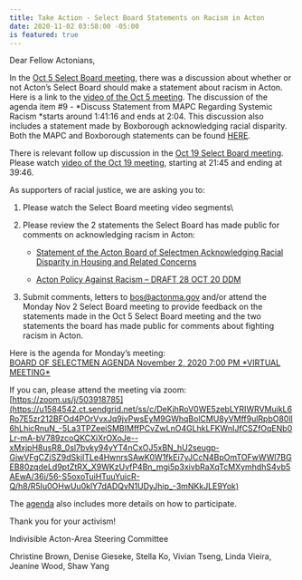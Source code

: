 ```yaml
---
title: Take Action - Select Board Statements on Racism in Acton
date: 2020-11-02 03:58:00 -05:00
is featured: true
---
```


Dear Fellow Actonians,

In the [Oct 5 Select Board meeting](https://u1584542.ct.sendgrid.net/ss/c/tTBUZwcBH_2q13Ow12s-jQ80_nv2RF7lmbYCHG5rDsoXXuEbmJbIbcQSWzAiTzFpNbQeyhzhPNBHBj47k_hiaiAUpBbDHXX4E5v4aH2YT870TYhwHJ39Vzd2WK1gynkcX-1m3Mn63DgoTA5WuNqRXfZpUkox2UoCyg81U5ewpmGSSm_CBjOIepOyDDh--zbgfarm0y4Qa0Rx1jzUARxYsCb6WVW_Oq5PF1BCijq8S-lAYIgArbkUyDoEACR_6u60vDYqoHxxIoCrrghD7UsJzGfYJP7TrClyqI1Vq2W60nRAtB_iMfl4zjokkh-ztHekVvNraGW_O-_Kw_bnP6m-iD8tH5zDpofazH13eF6G9leI_pD-B50aOpZy3XbwSn_G/36i/56-S5oxoTuiHTuuYuicR-Q/h0/NmYxIn_5h_ysvnppYAlReb02jDG58L77H6cymy0ttOY), there was a discussion about whether or not Acton’s Select Board should make a statement about racism in Acton. Here is a link to the [video of the Oct 5 meeting](https://u1584542.ct.sendgrid.net/ss/c/atcYNHk4Eh2YdGnwBh-YDOJPR4Z5lDybbWIPhQSOR8GkwJY2idV6z26LbkFG06fzOwNcQbXypDcgae7gScbw3LGweM2a140liukiC2ZfQCH1DCzr3PwsE-Vz-sxhh-xQQ8iG5-MCJQLFfGvSTHCk-apCAZTCgkYK7aK053p-A0F9ROZjY61KJGsIn2LZLSTQod7-QF0_Qgrhvj7iHoNmzsXLzj58_TE8KhSmUKFUPgOeklXJbf6jJ2qDKA8HRZDzCtNJB2RCI3HY4DSCBSlyE5C0zAPtzxRQVgdnvp6ydjpQ3TixdZbiqcNiuF__o5cnuct6nAQ5YMpdX-Z0pKN-ieI4ynJiRBq1L5vd3-oJYMWfibtIzfVQRwglkV0e7gdz7bPuPxY96XS0q3dlTsDrhxKfzrvfoTdAm-N0d6eo9y_i5HMzsNZ4gcC8HlJo7I4mVPNwW55djqhXSmKhyjM8XQ/36i/56-S5oxoTuiHTuuYuicR-Q/h1/sy6vyZoLMDPyc_jVRMqbWJVQM-WZFFFRkWbxsweb-YM). The discussion of the agenda item #9 - *Discuss Statement from MAPC Regarding Systemic Racism *starts around 1:41:16 and ends at 2:04. This discussion also includes a statement made by Boxborough acknowledging racial disparity. Both the MAPC and Boxborough statements can be found [HERE](https://u1584542.ct.sendgrid.net/ss/c/PysbLSewd4_2TVlEeDVsykqfveiW5yAeIr4m5UigYmQ01uJKFx-g9_iqWulg77U5H3SwWaK1spvYa6zc73rAgPGi3Cl3hRDhOOnCitsHggDwWmy0gsjKRsqLW8QMb2gNegaqa1GWsFWo3X6HJ1TGkpd2ejAfU0hiTk2n6DdJYS6w_sl38VpiYImUku4rTyukIxSoP9PJa_mqtfyDR0JObfUg_AIshFAm5-0w9A7UzU61Aa8GykySd2aht5ve2DWtAtAZV362hyFJMpmiIXr_qAN7KDVt95q4lMPSj5Ft-xrceIgZBWyEf0diBgITDaBo82bYz-dlPRHIIwo0vN3wkPmYY4QAQl7uDd8sXGS0lAyBuU5amSadTMa8Z2q3uxCZb0BYFWu48VTKvnyEDRJ9Sg/36i/56-S5oxoTuiHTuuYuicR-Q/h2/gHD8LDof4J-KgAntp_ovNSMeiqRj8c4bTggOoi1uBeg).

There is relevant follow up discussion in the [Oct 19 Select Board meeting](https://u1584542.ct.sendgrid.net/ss/c/tTBUZwcBH_2q13Ow12s-jQ80_nv2RF7lmbYCHG5rDsoXXuEbmJbIbcQSWzAiTzFpNbQeyhzhPNBHBj47k_hialiAJOjDUmXoQJB9extI6DmRZziuSMA1giShsZNRJ6pvSBl3V5YiwrjqyhDFQFLsu1cycfrR46oFptXrcgkCO2EiXXaUhywelilVQpz2u0E_DAuqgvEzOEfGDB27lLwBjZHwNqWbZOUxANqZ5_Ux3PLRs2tGcvJiTage2-fH8xRLGQd1q3-Ygw-NuB4GubD6goNsnDMg6C8IHMllYdUcrKh7uFeDrxwnO8QrPyAfoqe-P4bmM3D3kgCKBWzqnDJCpHMEfcqXFZMBh9PrOoqo7eI0retYlRk_fOjGRV3Gp_Us/36i/56-S5oxoTuiHTuuYuicR-Q/h3/Hy2pUiiwuznKpbSbDfIpDY7XMbNl8LfTwrO8FIRP--A). Please watch [video of the Oct 19 meeting](https://u1584542.ct.sendgrid.net/ss/c/atcYNHk4Eh2YdGnwBh-YDOJPR4Z5lDybbWIPhQSOR8E87EWrKQldqjn534h81dFgEC_HA36TorXZ4l3-fwSF0ILv-YiD6UjgSKdllYCYGcf_ZXulUPT1bW95f9xUgVT71g7s9KFHZHQk7a_xgd3ChgRVGDToItkUq3v0J7BOmCkqvU3eBDz3zQb1EQ5Ug1jpt81byDPtSXXR4WN6RMcY5ws2jhtzNwuP1I55yOXh3XpynK9aLliHBlio15kvF9eiyqMrVrxhlluUqU67QWyHEympL4hipBf23ScwB4_JqW1ig032un5gdXTs9VvXBP93iigYmPS5bRvkC0VaSB88SnuJXOKGkBzl-HiqoSWxBr3vYhqCXmhpqtbB6aGhr3uj/36i/56-S5oxoTuiHTuuYuicR-Q/h4/cQIIoDZ1-6Bbk2U5-iQ3mSFehyzqT767oVRQA7gBIVw), starting at 21:45 and ending at 39:46.

As supporters of racial justice, we are asking you to:

1. Please watch the Select Board meeting video segments\

2. Please review the 2 statements the Select Board has made public for comments on acknowledging racism in Acton:

   * [Statement of the Acton Board of Selectmen Acknowledging Racial Disparity in Housing and Related Concerns](https://u1584542.ct.sendgrid.net/ss/c/PysbLSewd4_2TVlEeDVsykqfveiW5yAeIr4m5UigYmQ01uJKFx-g9_iqWulg77U5Gf7H--6XyaY1p-GN6I3Sr9LYtapONQvE5gaKfie1sIw-lmAsyPOMfHhww4SZAwSdj52zZcE47-vbPg-tBQQda7E0MJ97OClNoqP68SvtASfSxDjFdrAx5qGzI-meLclm7ii3wW45_PH-ngMCJhbFZh85P838Nn66dTr4vk1XSQhRnze_5ggYXjRriEGhNInAdAHzikEYUPzuqugbxa7Ga3X11fYk34gBybo9j5guaQm8tKbnu4_ZQ0WFu5yI1u0hDdDQYgdnqunbpWPc2RIjy8V90jvcO03slDlld4-XOsqJ139sKVyvs8fGsmBgexJbkKamwO8FoNr5ORXAW1yvsVxNzI6jOYZ6FXCOeBxN6e_5Tlx4M10G0H74cP8iKTmln3mdDkGcNtXrGL-QagSLjWw_xsAwRJnYbFNsQut1vBEVVZI4yYRTFHNkuOS-6zGqCUcsMt6roIF-QpAnqWltfcv4jdaKQK-77N2N7y-kU2A/36i/56-S5oxoTuiHTuuYuicR-Q/h5/OmRDkpwCglBg5TFfMXf--gSIvIDrFeZMFX2Cn6gyy3Q)

   * [Acton Policy Against Racism – DRAFT 28 OCT 20 DDM](https://u1584542.ct.sendgrid.net/ss/c/PysbLSewd4_2TVlEeDVsyv4u60FtkksyA4a4X-8TsY5U99FQt4l6Hn7fq5UjmEG8pJ4r13m5kPb2BzDHuyyXH0x8xhVlSpDl3ND2Rnfs2Mx-YWJ24YgfjfTUbb8mzutiAUiNX5nLAgXYrtujDDV0XRRx_lKG8fTxFwDoclVZOEr7S3g1zeQZrW--HXrqjy4q4QmKpCkqRUeqeTvfsG1UH85SBUKnqwHrEdWvD2hNbv6B3NTI7nHinfs7Rk4fB94Hrt2KopFoAZSX-GLIXs8WQb00R06H9OWwXDJ-wQ0dZg7iADJMGepwPxCIa-9giuFcnsRPERSGMGZLaN41Yi7reTPMClpotmVlUREsw8FBtpUb9dL4MbsuxyMDOUABL1YI_xqi-5cAJ3I4ME1rN83qfzSvfh0qvFidncfHy0hjsTo/36i/56-S5oxoTuiHTuuYuicR-Q/h6/MdDskH7NHfhdyZDByYCNAZzEhfD_v_K4jPbAa3Fgm8Q)

3. Submit comments, letters to [bos@actonma.gov](mailto:bos@actonma.gov) and/or attend the Monday Nov 2 Select Board meeting to provide feedback on the statements made in the Oct 5 Select Board meeting and the two statements the board has made public for comments about fighting racism in Acton.

Here is the agenda for Monday’s meeting: \
[BOARD OF SELECTMEN AGENDA November 2, 2020 7:00 PM \*VIRTUAL MEETING\*](https://u1584542.ct.sendgrid.net/ss/c/atcYNHk4Eh2YdGnwBh-YDKiX55pY_ur9TfEkmd9ox8fhBp94h8UTwydTvEFrMoWvFVmS7Ciyci9bdzeYjmJtObUX7GzjHXkwOFhUSer4e6CsLUwTJYR2T3aLLLAoSiSWLX1krGt1Q4fAxBO0LBFsV5D0b6Ccrk2_CLdAM-5WoCFbNZ5n8AIul7xcZJ8XNmXpigMLqKAvfZWuU364aT9NihJW4p6H0XKeFwOXeM250nLlqL0oGhIN1hMe9HmrWSYU1eWSMEFqUTUYvd_5rmlkf1ePKriTSeHZSADI6BYO8WdwOMrWMpIjlxbb5t2h7Zuhl1Zd5G-PVmoV-MJMSqCQG7HoZjIjm056nbPf4njEAo0lvIfv774X9hos86z6ubZV/36i/56-S5oxoTuiHTuuYuicR-Q/h7/ynyKuLgZO6kAwzP4BxqxqKQiZ291L6qX7zMDgUHJyiA)

If you can, please attend the meeting via zoom: [https://zoom.us/j/503918785](https://u1584542.ct.sendgrid.net/ss/c/DeKjhRoV0WE5zebLYRIWRVMuikL6Ro7E5zr212BFOd4POrVvxJq9jvPwsEyM9GWhqBolCMU8yVMff9ulRpbO80ll6hLhicRnuN_-5La3TPZeeiSMBIMffPCvZwLnO4GLhkLFKWnIJfCSZfOqENb0Lr-mA-bV789zcoQKCXiXrOXoJe--xMxjpH8usR8_0sl7bvky94yYT4nCxOJ5xBN_hU2seugp-GiwVFgCZjSZ9dSkjITLe4HwnrsSAwK0W1fkEi7yJCcN4BpOmTOFwWWl7BGEB80zqdeLd9ptZtRX_X9WKzUvfP4Bn_mgi5p3xivbRaXqTcMXymhdhS4vb5AEwA/36i/56-S5oxoTuiHTuuYuicR-Q/h8/R5Iu0OHwUu0klY7dADQvN1UDyJhip_-3mNKkJLE9Yok)

The [agenda](https://u1584542.ct.sendgrid.net/ss/c/atcYNHk4Eh2YdGnwBh-YDKiX55pY_ur9TfEkmd9ox8fhBp94h8UTwydTvEFrMoWvFVmS7Ciyci9bdzeYjmJtOWXKAja9tNT2f0-adm00wrihmdbandgPrRddhlPcqb7QKaR5vHG_Zb1Iie9VyB4P9CRlsa7I8oFc9VoPT_wMjCeg60jOs_tExkB6oku5gPAeEADjz4GiC5pEewY6StrvQAd9KxDeS84Ie840fr3JRC3cL6kIO9a5w1d0-EzTJrFyZdM7gHMd0mwe-eaQ3mCYFRlbuUiCJDpFzUX7Gabzw8W_G2C3EYosV_83BPQKqMJU-82GQc3h3ooEsYL7MqSMUj7wb-X5Fqm6wIaS2T5rYmc2BdMtLtismNScK-FPGXl_/36i/56-S5oxoTuiHTuuYuicR-Q/h9/dbVcBpnZ_LhAHAfvIjP5QYsYrzajsODj-B4lzTgGrQ4) also includes more details on how to participate.

Thank you for your activism!

Indivisible Acton-Area Steering Committee

Christine Brown, Denise Gieseke, Stella Ko, Vivian Tseng, Linda Vieira, Jeanine Wood, Shaw Yang